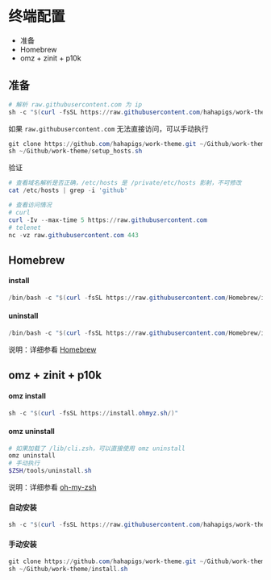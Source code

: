 # 终端配置

- 准备
- Homebrew
- omz + zinit + p10k

## 准备

``` powershell
# 解析 raw.githubusercontent.com 为 ip
sh -c "$(curl -fsSL https://raw.githubusercontent.com/hahapigs/work-theme/refs/heads/main/setup_hosts.sh)"
```

如果 <code>raw.githubusercontent.com</code> 无法直接访问，可以手动执行

``` powershell
git clone https://github.com/hahapigs/work-theme.git ~/Github/work-theme
sh ~/Github/work-theme/setup_hosts.sh
```

验证

``` powershell
# 查看域名解析是否正确，/etc/hosts 是 /private/etc/hosts 影射，不可修改
cat /etc/hosts | grep -i 'github'

# 查看访问情况
# curl
curl -Iv --max-time 5 https://raw.githubusercontent.com
# telenet
nc -vz raw.githubusercontent.com 443
```

## Homebrew

#### install

``` powershell
/bin/bash -c "$(curl -fsSL https://raw.githubusercontent.com/Homebrew/install/HEAD/install.sh)"
```

#### uninstall

``` powershell
/bin/bash -c "$(curl -fsSL https://raw.githubusercontent.com/Homebrew/install/HEAD/uninstall.sh)"
```

说明：详细参看 <a href="https://github.com/Homebrew/install?tab=readme-ov-file">Homebrew</a>

## omz + zinit + p10k

#### omz install

```powershell
sh -c "$(curl -fsSL https://install.ohmyz.sh/)"
```

#### omz uninstall

```powershell
# 如果加载了 /lib/cli.zsh，可以直接使用 omz uninstall
omz uninstall
# 手动执行
$ZSH/tools/uninstall.sh
```

说明：详细参看 <a href="https://github.com/ohmyzsh/ohmyzsh">oh-my-zsh</a>

#### 自动安装

```powershell
sh -c "$(curl -fsSL https://raw.githubusercontent.com/hahapigs/work-theme/refs/heads/main/install.sh)"
```

#### 手动安装

```powershell
git clone https://github.com/hahapigs/work-theme.git ~/Github/work-theme
sh ~/Github/work-theme/install.sh
```